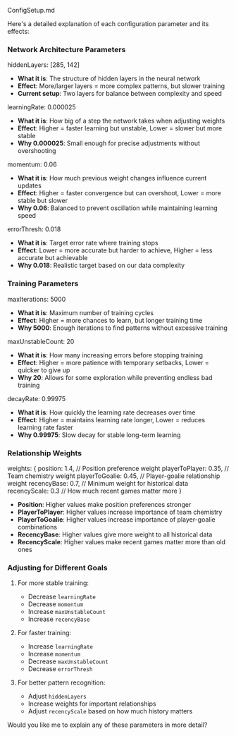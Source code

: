 ConfigSetup.md


Here's a detailed explanation of each configuration parameter and its effects:

### Network Architecture Parameters
hiddenLayers: [285, 142]
- **What it is**: The structure of hidden layers in the neural network
- **Effect**: More/larger layers = more complex patterns, but slower training
- **Current setup**: Two layers for balance between complexity and speed

learningRate: 0.000025
- **What it is**: How big of a step the network takes when adjusting weights
- **Effect**: Higher = faster learning but unstable, Lower = slower but more stable
- **Why 0.000025**: Small enough for precise adjustments without overshooting

momentum: 0.06
- **What it is**: How much previous weight changes influence current updates
- **Effect**: Higher = faster convergence but can overshoot, Lower = more stable but slower
- **Why 0.06**: Balanced to prevent oscillation while maintaining learning speed

errorThresh: 0.018
- **What it is**: Target error rate where training stops
- **Effect**: Lower = more accurate but harder to achieve, Higher = less accurate but achievable
- **Why 0.018**: Realistic target based on our data complexity

### Training Parameters

maxIterations: 5000
- **What it is**: Maximum number of training cycles
- **Effect**: Higher = more chances to learn, but longer training time
- **Why 5000**: Enough iterations to find patterns without excessive training

maxUnstableCount: 20
- **What it is**: How many increasing errors before stopping training
- **Effect**: Higher = more patience with temporary setbacks, Lower = quicker to give up
- **Why 20**: Allows for some exploration while preventing endless bad training

decayRate: 0.99975
- **What it is**: How quickly the learning rate decreases over time
- **Effect**: Higher = maintains learning rate longer, Lower = reduces learning rate faster
- **Why 0.99975**: Slow decay for stable long-term learning

### Relationship Weights
weights: {
    position: 1.4,        // Position preference weight
    playerToPlayer: 0.35, // Team chemistry weight
    playerToGoalie: 0.45, // Player-goalie relationship weight
    recencyBase: 0.7,     // Minimum weight for historical data
    recencyScale: 0.3     // How much recent games matter more
}

- **Position**: Higher values make position preferences stronger
- **PlayerToPlayer**: Higher values increase importance of team chemistry
- **PlayerToGoalie**: Higher values increase importance of player-goalie combinations
- **RecencyBase**: Higher values give more weight to all historical data
- **RecencyScale**: Higher values make recent games matter more than old ones

### Adjusting for Different Goals

1. For more stable training:
   - Decrease `learningRate`
   - Decrease `momentum`
   - Increase `maxUnstableCount`
   - Increase `recencyBase`

2. For faster training:
   - Increase `learningRate`
   - Increase `momentum`
   - Decrease `maxUnstableCount`
   - Decrease `errorThresh`

3. For better pattern recognition:
   - Adjust `hiddenLayers`
   - Increase weights for important relationships
   - Adjust `recencyScale` based on how much history matters

Would you like me to explain any of these parameters in more detail?
